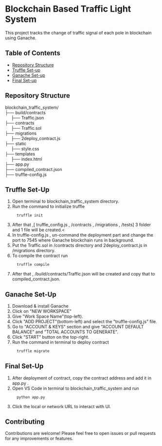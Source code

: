 # Blockchain Based Traffic Light System

This project tracks the change of traffic signal of each pole in blockchain using Ganache.

## Table of Contents
- [Repository Structure](#repository-structure)
- [Truffle Set-up](#truffle-set-up)
- [Ganache Set-up](#ganache-set-up)
- [Final Set-up](#final-set-up)
## Repository Structure
blockchain_traffic_system/<br>
├── build/contracts<br>
&nbsp;&nbsp;&nbsp;&nbsp; ├── Traffic.json<br>
├── contracts<br>
&nbsp;&nbsp;&nbsp;&nbsp; ├── Traffic.sol<br>
├── migrations<br>
&nbsp;&nbsp;&nbsp;&nbsp; ├── 2deploy_contract.js<br>
├── static<br>
&nbsp;&nbsp;&nbsp;&nbsp; ├── style.css<br>
├── templates<br>
&nbsp;&nbsp;&nbsp;&nbsp; ├── index.html<br>
├── app.py<br>
├── compiled_contract.json<br>
├── truffle-config.js

## Truffle Set-Up
  1. Open terminal to blockchain_traffic_system directory.<br>
  2. Run the command to initialize truffle
     ```bash
       truffle init
     ```
  3. After that ,[ truffle_config.js  , /contracts , /migrations , /tests] 3 folder  and 1 file will be created.<<br>
  4. In truffle-config.js , un-command the deployment part and change the port to 7545 where Ganache blockchain runs in background.<br>
  5. Put the Traffic.sol in /contracts directory and 2deploy_contract.js in /migrations directory.<br>
  6. To compile the contract run
     ```bash
       truffle compile
     ```
  7. After that , /build/contracts/Traffic.json will be created and copy that to compiled_contract.json.

## Ganache Set-Up
1. Download & install Ganache
2. Click on "NEW WORKSPACE"
3. Give "Work Space Name"(top-left).
4. Click "ADD PROJECT"(bottom-left) and select the "truffle-config.js" file.
5. Go to "ACCOUNT & KEYS" section and give "ACCOUNT DEFAULT BALANCE" and "TOTAL ACCOUNTS TO GENERATE".
6. Click "START" button on the top-right.
7. Run the command in terminal to deploy contract
     ```bash
       truffle migrate
     ```
## Final Set-Up
1. After deployment of contract, copy the contract address and add it in  app.py .
2.  Open VS Code in terminal to blockchain_traffic_system and run
     ```bash
       python app.py
     ```
3. Click the local or network URL to interact with UI.
   
## Contributing
Contributions are welcome! Please feel free to open issues or pull requests for any improvements or features.
